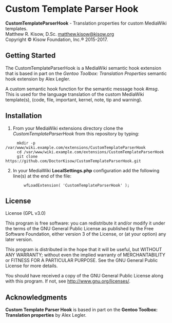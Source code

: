 # Custom Template Parser Hook
**CustomTemplateParserHook** - Translation properties for custom MediaWiki templates.  
Matthew R. Kisow, D.Sc. <matthew.kisow@kisow.org>  
Copyright &copy; Kisow Foundation, Inc.&reg; 2015-2017.  

## Getting Started
The CustomTemplateParserHook is a MediaWiki semantic hook extension that is based in part on the _Gentoo Toolbox: Translation Properties_ semantic hook extension by Alex Legler.  

A custom semantic hook function for the semantic message hook _#msg_.  This is used for the language translation of the custom MediaWiki template(s), (code, file, important, kernel, note, tip and warning).

## Installation
1. From your MediaWiki extensions directory clone the _CustomTemplateParserHook_ from this repository by typing:
```shell
     mkdir -p /var/www/wiki.example.com/extensions/CustomTemplateParserHook  
     cd /var/www/wiki.example.com/extensions/CustomTemplateParserHook  
     git clone https://github.com/DoctorKisow/CustomTemplateParserHook.git
```

2. In your MediaWiki **LocalSettings.php** configuration add the following line(s) at the end of the file:
```shell
        wfLoadExtension( 'CustomTemplateParserHook' );
```

## License
License (GPL v3.0)

This program is free software: you can redistribute it and/or modify it under the terms of the GNU General Public License as published by the Free Software Foundation, either version 3 of the License, or (at your option) any later version.

This program is distributed in the hope that it will be useful, but WITHOUT ANY WARRANTY; without even the implied warranty of MERCHANTABILITY or FITNESS FOR A PARTICULAR PURPOSE.  See the GNU General Public License for more details.

You should have received a copy of the GNU General Public License along with this program.  If not, see <http://www.gnu.org/licenses/>.

## Acknowledgments
**Custom Template Parser Hook** is based in part on the **Gentoo Toolbox: Translation properties** by Alex Legler.
